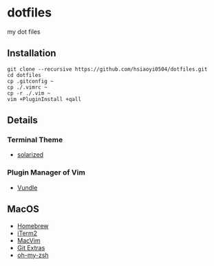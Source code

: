 # dotfiles
my dot files

## Installation

``` shell
git clone --recursive https://github.com/hsiaoyi0504/dotfiles.git
cd dotfiles
cp .gitconfig ~
cp ./.vimrc ~
cp -r ./.vim ~
vim +PluginInstall +qall
```

## Details

### Terminal Theme

* [solarized](https://github.com/altercation/solarized)

### Plugin Manager of Vim

* [Vundle](https://github.com/VundleVim/Vundle.vim)

## MacOS

* [Homebrew](http://brew.sh/)
* [iTerm2](https://www.iterm2.com/)
* [MacVim](http://apple.stackexchange.com/questions/59375/how-do-i-install-macvim)
* [Git Extras](https://github.com/tj/git-extras)
* [oh-my-zsh](https://ohmyz.sh/)


